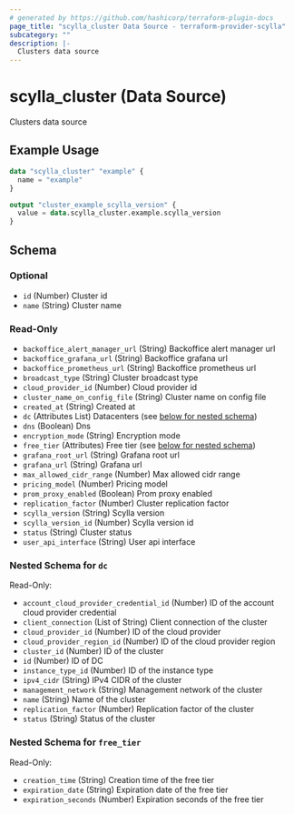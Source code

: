 ```yaml
---
# generated by https://github.com/hashicorp/terraform-plugin-docs
page_title: "scylla_cluster Data Source - terraform-provider-scylla"
subcategory: ""
description: |-
  Clusters data source
---
```


# scylla_cluster (Data Source)

Clusters data source

## Example Usage

```terraform
data "scylla_cluster" "example" {
  name = "example"
}

output "cluster_example_scylla_version" {
  value = data.scylla_cluster.example.scylla_version
}
```

<!-- schema generated by tfplugindocs -->
## Schema

### Optional

- `id` (Number) Cluster id
- `name` (String) Cluster name

### Read-Only

- `backoffice_alert_manager_url` (String) Backoffice alert manager url
- `backoffice_grafana_url` (String) Backoffice grafana url
- `backoffice_prometheus_url` (String) Backoffice prometheus url
- `broadcast_type` (String) Cluster broadcast type
- `cloud_provider_id` (Number) Cloud provider id
- `cluster_name_on_config_file` (String) Cluster name on config file
- `created_at` (String) Created at
- `dc` (Attributes List) Datacenters (see [below for nested schema](#nestedatt--dc))
- `dns` (Boolean) Dns
- `encryption_mode` (String) Encryption mode
- `free_tier` (Attributes) Free tier (see [below for nested schema](#nestedatt--free_tier))
- `grafana_root_url` (String) Grafana root url
- `grafana_url` (String) Grafana url
- `max_allowed_cidr_range` (Number) Max allowed cidr range
- `pricing_model` (Number) Pricing model
- `prom_proxy_enabled` (Boolean) Prom proxy enabled
- `replication_factor` (Number) Cluster replication factor
- `scylla_version` (String) Scylla version
- `scylla_version_id` (Number) Scylla version id
- `status` (String) Cluster status
- `user_api_interface` (String) User api interface

<a id="nestedatt--dc"></a>
### Nested Schema for `dc`

Read-Only:

- `account_cloud_provider_credential_id` (Number) ID of the account cloud provider credential
- `client_connection` (List of String) Client connection of the cluster
- `cloud_provider_id` (Number) ID of the cloud provider
- `cloud_provider_region_id` (Number) ID of the cloud provider region
- `cluster_id` (Number) ID of the cluster
- `id` (Number) ID of DC
- `instance_type_id` (Number) ID of the instance type
- `ipv4_cidr` (String) IPv4 CIDR of the cluster
- `management_network` (String) Management network of the cluster
- `name` (String) Name of the cluster
- `replication_factor` (Number) Replication factor of the cluster
- `status` (String) Status of the cluster


<a id="nestedatt--free_tier"></a>
### Nested Schema for `free_tier`

Read-Only:

- `creation_time` (String) Creation time of the free tier
- `expiration_date` (String) Expiration date of the free tier
- `expiration_seconds` (Number) Expiration seconds of the free tier


